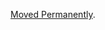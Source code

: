 <a href="/dubzzz/fast-check/tree/main/website/docs/tutorials/quick-start/basic-setup.md">Moved Permanently</a>.
